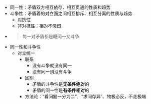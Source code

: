 - 同一性：矛盾双方相互依存、相互贯通的性质和趋势
- 斗争性：矛盾着的对立面之间相互排斥、相互分离的性质与趋势
	- 对抗性
	- 非对抗性：相对不激烈
-
  > 每一对矛盾都是既同一又斗争
- 同一性和斗争性
	- 对立统一
		- 联系
			- 没有斗争就没有同一
			- 没有同一则没有斗争
		- 区别
			- 矛盾的斗争性是**无条件绝对**的
			- 矛盾的同一性是**有条件相对**的
		- 方法论：“看问题一分为二”，“求同存异”、物极必反，不走极端